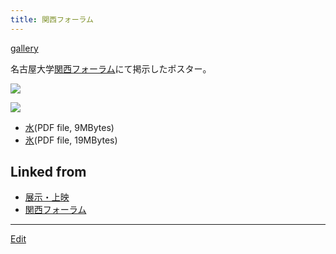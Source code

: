 ```yaml
---
title: 関西フォーラム
---
```

[gallery](/gallery)





名古屋大学[関西フォーラム](/関西フォーラム)にて掲示したポスター。

![](xx-4.png)

![](xx-5.png)

* [水](http://www2.chem.nagoya-u.ac.jp/~og/10Research/81PR20041117/water.pdf)(PDF file, 9MBytes)
* [氷](http://www2.chem.nagoya-u.ac.jp/~og/10Research/81PR20041117/ice.pdf)(PDF file, 19MBytes)




## Linked from

* [展示・上映](/展示・上映)
* [関西フォーラム](/関西フォーラム)


----

[Edit](https://github.com/vitroid/vitroid.github.io/edit/master/MD/関西フォーラム.md)

